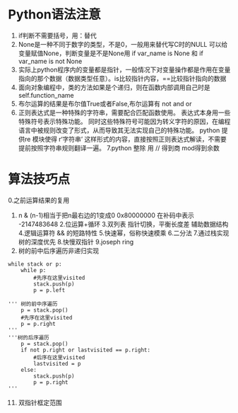 # Python语法注意

1. if判断不需要括号，用：替代
2. None是一种不同于数字的类型，不是0，一般用来替代写C时的NULL
   可以给变量赋值None，判断变量是不是None用 
   if var_name is None   和  if var_name is not None
3. 实际上python程序内的变量都是指针，一般情况下对变量操作都是作用在变量指向的那个数据（数据类型任意）。is比较指针内容，==比较指针指向的数据
4. 面向对象编程中，类的方法如果是个递归，则在函数内部调用自己时是 self.function_name
5. 布尔运算的结果是布尔值True或者False,布尔运算有 not and or
6. 正则表达式是一种特殊的字符串，需要配合匹配函数使用。
表达式本身用一些特殊符号表示特殊功能。
同时这些特殊符号可能因为转义字符的原因，在编程语言中被规则改变了形式，从而导致其无法实现自己的特殊功能。
python 提供re 模块使得 r‘字符串’ 这样形式的内容，直接按照正则表达式解读，不需要提前按照字符串规则翻译一遍。
7.python 整除 用 // 得到商 mod得到余数


# 算法技巧点
0.之前运算结果的复用
1. n & (n-1)相当于把n最右边的1变成0
0x80000000 在补码中表示 -2147483648
2.位运算+循环
3.双列表 指针切换，平衡长度差
辅助数据结构
4.逻辑运算符 && 的短路特性
5.快速幂，俗称快速模乘
6.二分法
7.通过栈实现 树的深度优先
8.快慢双指针 
9.joseph ring
10. 树的前中后序遍历非递归实现
```
while stack or p:
    while p:
        #先序在这里visited
        stack.push(p)
        p = p.left
        
''' 树的前中序遍历
    p = stack.pop()
    #先序在这里visited
    p = p.right
'''
'''树的后序遍历
    p = stack.pop()
    if not p.right or lastvisited == p.right:
        #后序在这里visited
        lastvisited = p
    else:
        stack.push(p)
        p = p.right
'''
```
11. 双指针框定范围